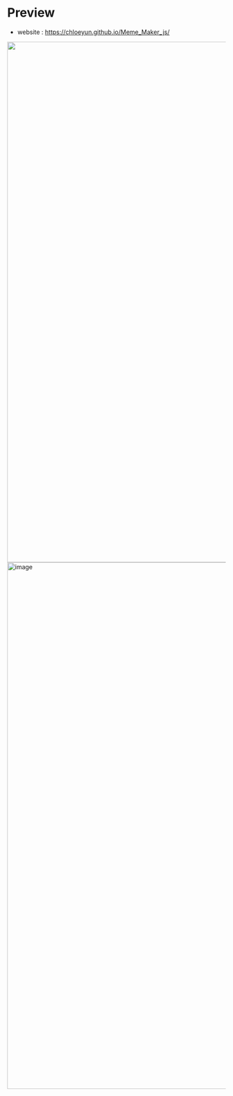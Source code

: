 # Preview

- website : https://chloeyun.github.io/Meme_Maker_js/
  
<img src= "https://github.com/user-attachments/assets/d7c3432f-5e66-44c9-b4c0-b3a8887c3d80" style ="width: 1200px">

<img width="1214" alt="image" src="https://github.com/user-attachments/assets/02eb728d-6337-43d4-bdc2-11390e48912d">

